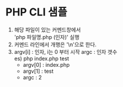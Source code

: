 # PHP CLI 샘플

1. 해당 파일이 있는 커멘드창에서  
   'php 파일명.php (인자)' 실행  
2. 커멘드 라인에서 개행은 '\n'으로 한다.  
3. argv[i] : 인자, i는 0 부터 시작
   argc : 인자 갯수  
   es) php index.php test  
     - argv[0] : index.php  
     - argv[1] : test  
     - argc : 2  
     
     